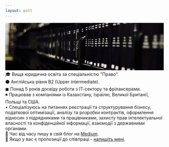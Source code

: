 ```yaml
---
layout: post
---
```

<img src="/images/fulls/01.jpg" class="fit image">🎓 Вища юридична освіта за спеціальністю "Право".<br>
⚫ Англійська рівня B2 (Upper intermediate).<br>
◼ Понад 5 років досвіду роботи з ІТ-сектору та фрілансерами. <br>
◾ Працював з компаніями із Казахстану, Ізраїлю, Великої Британії, Польщі та США. <br>
▪ Спеціалізуюсь на питаннях реєстрації та структурування бізнесу, податкової оптимізації, аналізу та розробки контрактів, оформлення відносин з підрядниками та працівниками, захисту прав інтелектуальної власності та конфіденційної інформації, взаємодії з державними органами.<br>
📑 Час від часу пишу в свій блог на <a href="https://medium.com/@digital_lawyer">Medium</a>.<br>
📧 Якщо у вас є пропозиції до співпраці - <a href="mailto:baranov.online@gmail.com">напишіть мені</a>.
